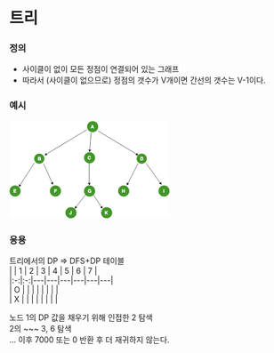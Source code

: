 # 트리
### 정의
- 사이클이 없이 모든 정점이 연결되어 있는 그래프
- 따라서 (사이클이 없으므로) 정점의 갯수가 V개이면 간선의 갯수는 V-1이다.

### 예시
![img.png](img.png)

### 응용 
트리에서의 DP => DFS+DP 테이블       
|   | 1 | 2 | 3 | 4 | 5 | 6 | 7 |   
|:-:|:-:|---|---|---|---|---|---|   
| O |   |   |   |   |   |   |   |   
| X |   |   |   |   |   |   |   |   

노드 1의 DP 값을 채우기 위해 인접한 2 탐색    
    2의  ~~~                    3, 6 탐색     
...
이후 7000 또는 0 반환 후 더 재귀하지 않는다.

